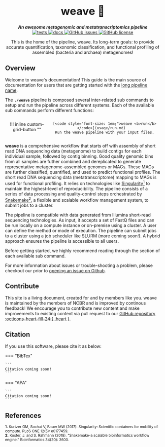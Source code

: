 <div align="center">

  <h1 style="font-size: 250%">weave 🔬</h1>

  <b><i>An awesome metagenomic and metatranscriptomics pipeline</i></b><br> 
  <a href="https://github.com/OpenOmics/weave/actions/workflows/main.yaml">
    <img alt="tests" src="https://github.com/OpenOmics/weave/workflows/tests/badge.svg">
  </a>
  <a href="https://github.com/OpenOmics/weave/actions/workflows/docs.yml">
    <img alt="docs" src="https://github.com/OpenOmics/weave/workflows/docs/badge.svg">
  </a>
  <a href="https://github.com/OpenOmics/weave/issues">
    <img alt="GitHub issues" src="https://img.shields.io/github/issues/OpenOmics/weave?color=brightgreen">
  </a>
  <a href="https://github.com/OpenOmics/weave/blob/main/LICENSE">
    <img alt="GitHub license" src="https://img.shields.io/github/license/OpenOmics/weave">
  </a>

  <p>
    This is the home of the pipeline, weave. Its long-term goals: to provide accurate quantification, taxonomic classification, and functional profiling of assembled (bacteria and archaea) metagenomes!
  </p>

</div>  


## Overview
Welcome to weave's documentation! This guide is the main source of documentation for users that are getting started with the [long pipeline name](https://github.com/OpenOmics/weave/). 

The **`./weave`** pipeline is composed several inter-related sub commands to setup and run the pipeline across different systems. Each of the available sub commands perform different functions: 

<section align="center" markdown="1" style="display: flex; flex-wrap: row wrap; justify-content: space-around;">

!!! inline custom-grid-button ""

    [<code style="font-size: 1em;">weave <b>run</b></code>](usage/run.md)   
    Run the weave pipeline with your input files.

</section>


**weave** is a comprehensive workflow that starts off with assembly of short read DNA sequencing data (metagenome) to build contigs for each individual sample, followed by contig binning. Good quality genomic bins from all samples are futher combined and dereplicated to generate representative metagenome-assembled genomes or MAGs. These MAGs are further classified, quantified, and used to predict functional profiles. The short read DNA sequencing data (metatranscriptome) mapping to MAGs is used for functional profiling. It relies on technologies like [Singularity<sup>1</sup>](https://singularity.lbl.gov/) to maintain the highest-level of reproducibility. The pipeline consists of a series of data processing and quality-control steps orchestrated by [Snakemake<sup>2</sup>](https://snakemake.readthedocs.io/en/stable/), a flexible and scalable workflow management system, to submit jobs to a cluster.

The pipeline is compatible with data generated from Illumina short-read sequencing technologies. As input, it accepts a set of FastQ files and can be run locally on a compute instance or on-premise using a cluster. A user can define the method or mode of execution. The pipeline can submit jobs to a cluster using a job scheduler like SLURM (more coming soon!). A hybrid approach ensures the pipeline is accessible to all users.

Before getting started, we highly recommend reading through the section of each available sub command.

For more information about issues or trouble-shooting a problem, please checkout our prior to [opening an issue on Github](https://github.com/OpenOmics/weave/issues).

## Contribute 

This site is a living document, created for and by members like you. weave is maintained by the members of NCBR and is improved by continous feedback! We encourage you to contribute new content and make improvements to existing content via pull request to our [GitHub repository :octicons-heart-fill-24:{ .heart }](https://github.com/OpenOmics/weave).

## Citation

If you use this software, please cite it as below:  

=== "BibTex"

    ```
    Citation coming soon!
    ```

=== "APA"

    ```
    Citation coming soon!
    ```

## References
<sup>**1.**  Kurtzer GM, Sochat V, Bauer MW (2017). Singularity: Scientific containers for mobility of compute. PLoS ONE 12(5): e0177459.</sup>  
<sup>**2.**  Koster, J. and S. Rahmann (2018). "Snakemake-a scalable bioinformatics workflow engine." Bioinformatics 34(20): 3600.</sup>  
